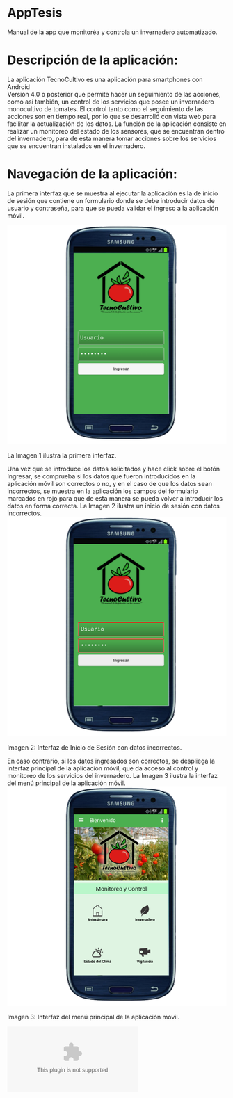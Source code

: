 # AppTesis
Manual de la app que monitoréa y controla un invernadero automatizado.
# Descripción de la aplicación: 
La aplicación TecnoCultivo es una aplicación para smartphones con Android \
Versión 4.0 o posterior que permite hacer un seguimiento de las acciones, como así también, 
un control de los servicios que posee un invernadero monocultivo de tomates.
El control tanto como el seguimiento de las acciones son en tiempo real, 
por lo que se desarrolló con vista web para facilitar la actualización de los datos. 
La función de la aplicación consiste en realizar un monitoreo del estado de los sensores, que se encuentran dentro del invernadero, 
para de esta manera tomar acciones sobre los servicios que se encuentran instalados en el invernadero.

# Navegación de la aplicación:
La primera interfaz que se muestra al ejecutar la aplicación es la de inicio de sesión que contiene un formulario donde se debe introducir datos de usuario y contraseña, para que se pueda validar el ingreso a la aplicación móvil.

![Imagen 1: Interfaz de Inicio de Sesión.](https://github.com/angelmorinigo/AppTesis/blob/master/1.png "Title")

 La Imagen 1 ilustra la primera interfaz. 


Una vez que se introduce los datos solicitados y hace click sobre el botón Ingresar, se comprueba si los datos que fueron introducidos en la aplicación móvil son correctos o no, y en el caso de que los datos sean incorrectos, se muestra en la aplicación los campos del formulario marcados en rojo para que de esta manera se pueda volver a introducir los datos en forma correcta. La Imagen 2 ilustra un inicio de sesión con datos incorrectos.
![Imagen 1: Interfaz de Inicio de Sesión.](https://github.com/angelmorinigo/AppTesis/blob/master/2.png "Title")

Imagen 2: Interfaz de Inicio de Sesión con datos incorrectos.

En caso contrario, si los datos ingresados son correctos, se despliega la interfaz principal de la aplicación móvil, que da acceso al control y monitoreo de los servicios del invernadero. La Imagen 3 ilustra la interfaz del menú principal de la aplicación móvil.
![Imagen 1: Interfaz de Inicio de Sesión.](https://github.com/angelmorinigo/AppTesis/blob/master/3.png "Title")

Imagen 3: Interfaz del menú principal de la aplicación móvil.


![Descargar Manual completo.](https://github.com/angelmorinigo/AppTesis/raw/master/Manual.docx)
